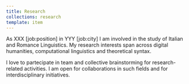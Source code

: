 ```yaml
---
title: Research
collections: research
template: item
---
```



As XXX [job:position] in YYY [job:city] I am involved in the study of Italian and Romance Linguistics. My research interests span across digital humanities, computational linguistics and theoretical syntax. 

I love to partecipate in team and collective brainstorming for research-related activities. I am open for collaborations in such fields and for interdisciplinary initiatives.

    

